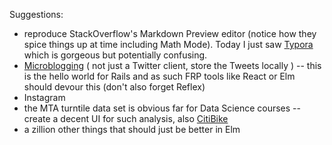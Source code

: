 Suggestions:

* reproduce StackOverflow's Markdown Preview editor (notice how they spice things up at time including Math Mode).  Today I just saw [Typora](https://www.typora.io/) which is gorgeous but potentially confusing.
* [Microblogging](https://en.wikipedia.org/wiki/Microblogging) ( not just a Twitter client, store the Tweets locally ) -- this is the hello world for Rails and as such FRP tools like React or Elm should devour this (don't also forget Reflex)
* Instagram
* the MTA turntile data set is obvious far for Data Science courses -- create a decent UI for such analysis, also [CitiBike](https://www.citibikenyc.com/system-data) 
* a zillion other things that should just be better in Elm

